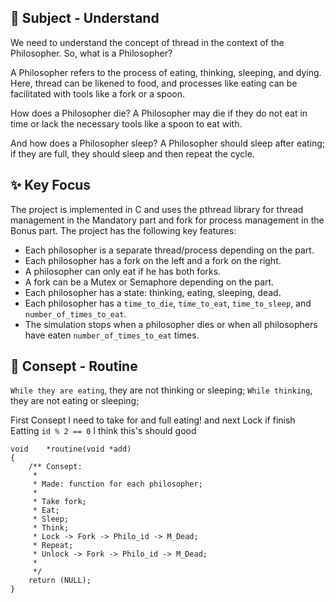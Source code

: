 ## 🧾 Subject - Understand

We need to understand the concept of thread in the context of the Philosopher. So, what is a Philosopher?

A Philosopher refers to the process of eating, thinking, sleeping, and dying. Here, thread can be likened to food, and processes like eating can be facilitated with tools like a fork or a spoon.

How does a Philosopher die? A Philosopher may die if they do not eat in time or lack the necessary tools like a spoon to eat with.

And how does a Philosopher sleep? A Philosopher should sleep after eating; if they are full, they should sleep and then repeat the cycle.

## ✨ Key Focus

The project is implemented in C and uses the pthread library for thread management in the Mandatory part and fork for process management in the Bonus part. The project has the following key features:

- Each philosopher is a separate thread/process depending on the part.
- Each philosopher has a fork on the left and a fork on the right.
- A philosopher can only eat if he has both forks.
- A fork can be a Mutex or Semaphore depending on the part.
- Each philosopher has a state: thinking, eating, sleeping, dead.
- Each philosopher has a `time_to_die`, `time_to_eat`, `time_to_sleep`, and `number_of_times_to_eat`.
- The simulation stops when a philosopher dies or when all philosophers have eaten `number_of_times_to_eat` times.

## 📝 Consept - Routine

`While they are eating`, they are not thinking or sleeping;
`While thinking`, they are not eating or sleeping;

First Consept I need to take for and full eating! and next Lock if finish
Eatting `id % 2 == 0` I think this's should good 

```
void	*routine(void *add)
{
	/** Consept:
	 *
	 * Made: function for each philosopher;
	 * 
	 * Take fork;
	 * Eat;
	 * Sleep;
	 * Think;
	 * Lock -> Fork -> Philo_id -> M_Dead;
	 * Repeat;
	 * Unlock -> Fork -> Philo_id -> M_Dead;
	 * 
	 */
	return (NULL);
}
```
